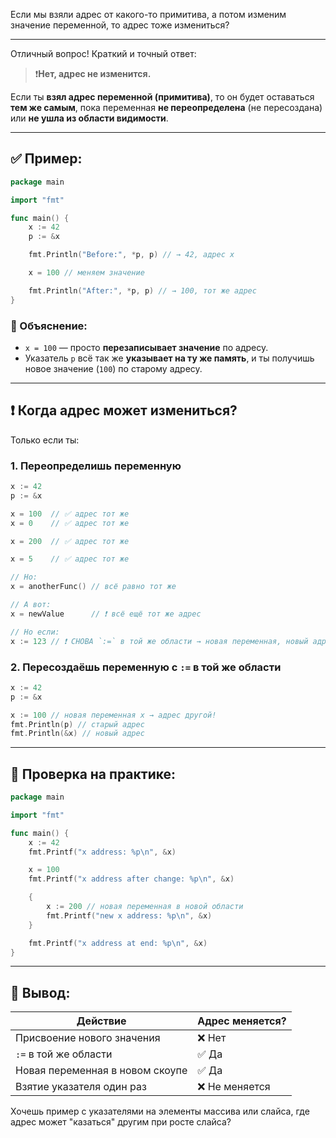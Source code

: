 Если мы взяли адрес от какого-то примитива, а потом изменим значение переменной, то адрес тоже измениться?

---

Отличный вопрос! Краткий и точный ответ:

> ❗️**Нет, адрес не изменится.**

Если ты **взял адрес переменной (примитива)**, то он будет оставаться **тем же самым**, пока переменная **не переопределена** (не пересоздана) или **не ушла из области видимости**.

---

## ✅ Пример:

```go
package main

import "fmt"

func main() {
    x := 42
    p := &x

    fmt.Println("Before:", *p, p) // → 42, адрес x

    x = 100 // меняем значение

    fmt.Println("After:", *p, p) // → 100, тот же адрес
}
```

### 🧠 Объяснение:

* `x = 100` — просто **перезаписывает значение** по адресу.
* Указатель `p` всё так же **указывает на ту же память**, и ты получишь новое значение (`100`) по старому адресу.

---

## ❗ Когда адрес **может измениться**?

Только если ты:

### 1. **Переопределишь переменную**

```go
x := 42
p := &x

x = 100  // ✅ адрес тот же
x = 0    // ✅ адрес тот же

x = 200  // ✅ адрес тот же

x = 5    // ✅ адрес тот же

// Но:
x = anotherFunc() // всё равно тот же

// А вот:
x = newValue      // ❗ всё ещё тот же адрес

// Но если:
x := 123 // ❗ СНОВА `:=` в той же области → новая переменная, новый адрес
```

### 2. **Пересоздаёшь переменную с `:=` в той же области**

```go
x := 42
p := &x

x := 100 // новая переменная x → адрес другой!
fmt.Println(p) // старый адрес
fmt.Println(&x) // новый адрес
```

---

## 🔬 Проверка на практике:

```go
package main

import "fmt"

func main() {
    x := 42
    fmt.Printf("x address: %p\n", &x)

    x = 100
    fmt.Printf("x address after change: %p\n", &x)

    {
        x := 200 // новая переменная в новой области
        fmt.Printf("new x address: %p\n", &x)
    }

    fmt.Printf("x address at end: %p\n", &x)
}
```

---

## 📌 Вывод:

| Действие                        | Адрес меняется? |
| ------------------------------- | --------------- |
| Присвоение нового значения      | ❌ Нет           |
| `:=` в той же области           | ✅ Да            |
| Новая переменная в новом скоупе | ✅ Да            |
| Взятие указателя один раз       | ❌ Не меняется   |

Хочешь пример с указателями на элементы массива или слайса, где адрес может "казаться" другим при росте слайса?
